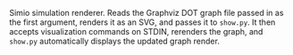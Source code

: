 Simio simulation renderer. Reads the Graphviz DOT graph file passed in as the
first argument, renders it as an SVG, and passes it to `show.py`. It then
accepts visualization commands on STDIN, rerenders the graph, and `show.py`
automatically displays the updated graph render.
